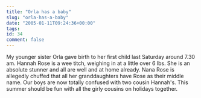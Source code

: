 ```yaml
---
title: "Orla has a baby"
slug: "orla-has-a-baby"
date: "2005-01-11T09:24:36+00:00"
tags:
id: 34
comment: false
---
```


<div style="clear:both;"></div>My younger sister Orla gave birth to her first child last Saturday around 7.30 am. Hannah Rose is a wee titch, weighing in at a little over 6 lbs. She is an absolute stunner and all are well and at home already. Nana Rose is allegedly chuffed that all her granddaughters have Rose as their middle name. Our boys are now totally confused with two cousin Hannah's. This summer should be fun with all the girly cousins on holidays together.

<div style="clear:both; padding-bottom: 0.25em;"></div>
